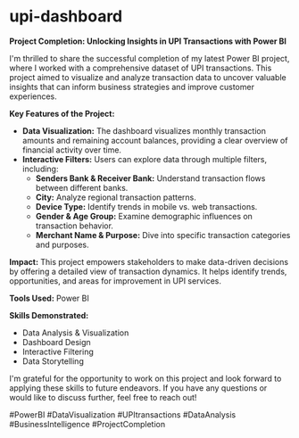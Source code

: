 # upi-dashboard
**Project Completion: Unlocking Insights in UPI Transactions with Power BI**

I'm thrilled to share the successful completion of my latest Power BI project, where I worked with a comprehensive dataset of UPI transactions. This project aimed to visualize and analyze transaction data to uncover valuable insights that can inform business strategies and improve customer experiences.

**Key Features of the Project:**
- **Data Visualization:** The dashboard visualizes monthly transaction amounts and remaining account balances, providing a clear overview of financial activity over time.
- **Interactive Filters:** Users can explore data through multiple filters, including:
  - **Senders Bank & Receiver Bank:** Understand transaction flows between different banks.
  - **City:** Analyze regional transaction patterns.
  - **Device Type:** Identify trends in mobile vs. web transactions.
  - **Gender & Age Group:** Examine demographic influences on transaction behavior.
  - **Merchant Name & Purpose:** Dive into specific transaction categories and purposes.

**Impact:**
This project empowers stakeholders to make data-driven decisions by offering a detailed view of transaction dynamics. It helps identify trends, opportunities, and areas for improvement in UPI services.

**Tools Used:** Power BI

**Skills Demonstrated:**
- Data Analysis & Visualization
- Dashboard Design
- Interactive Filtering
- Data Storytelling

I'm grateful for the opportunity to work on this project and look forward to applying these skills to future endeavors. If you have any questions or would like to discuss further, feel free to reach out!

#PowerBI #DataVisualization #UPItransactions #DataAnalysis #BusinessIntelligence #ProjectCompletion
